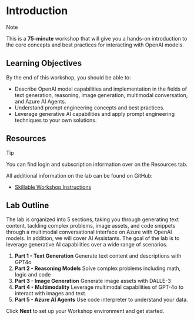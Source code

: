 # Introduction

> [!NOTE]
>This is a **75-minute** workshop that will give you a hands-on introduction to the core concepts and best practices for interacting with OpenAI models.

## Learning Objectives

By the end of this workshop, you should be able to:

 - Describe OpenAI model capabilities and implementation in the fields of text generation, reasoning, image generation, multimodal conversation, and Azure AI Agents.
 - Understand prompt engineering concepts and best practices.
 - Leverage generative AI capabilities and apply prompt engineering techniques to your own solutions.

## Resources

> [!TIP]
> You can find login and subscription information over on the Resources tab.

All additional information on the lab can be found on GitHub:

- [Skillable Workshop Instructions](https://github.com/microsoft/aitour-interact-with-llms/tree/microsoft-ignite-update/lab/Skillable%20Workshop%20Instructions)
<!-- - [Workshop Instructions if you are deploying directly on Azure](https://github.com/microsoft/aitour-interact-with-llms/blob/main/lab/Workshop%20Instructions/00_Introduction.md) -->

## Lab Outline

The lab is organized into 5 sections, taking you through generating text content, tackling complex problems, image assets, and code snippets through a multimodal conversational interface on Azure with OpenAI models. In addition, we will cover AI Assistants. The goal of the lab is to leverage generative AI capabilities over a wide range of scenarios.

1. **Part 1 - Text Generation** Generate text content and descriptions with GPT4o
2. **Part 2 - Reasoning Models** Solve complex problems including math, logic and code
3. **Part 3 - Image Generation** Generate image assets with DALLE-3
4. **Part 4 - Multimodality** Leverage multimodal capabilities of GPT-4o to interact with images and text.
5. **Part 5 - Azure AI Agents** Use code interpreter to understand your data.

Click **Next** to set up your Workshop environment and get started.